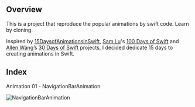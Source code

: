 ## Overview ##

This is a project that reproduce the popular animations by swift code. Learn by cloning.

Inspired by [15DaysofAnimationsinSwift](https://github.com/larrynatalicio/15DaysofAnimationsinSwift), [Sam Lu](https://twitter.com/samvlu)'s [100 Days of Swift](http://samvlu.com/index.html) and [Allen Wang](https://twitter.com/creativewang)’s [30 Days of Swift](https://github.com/allenwong/30DaysofSwift) projects, I decided dedicate 15 days to creating animations in Swift.

## Index ##

Animation 01 - NavigationBarAnimation

![NavigationBarAnimation](NavigationBarAnimation/NavigationBarAnimation.gif)
